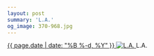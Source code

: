 ```yaml
---
layout: post
summary: 'L.A.'
og_image: 370-968.jpg
---
```


<p>
 <time>
  <a href="/370">
   {{ page.date | date: "%B %-d, %Y" }}
  </a>
 </time>
 <a href="/370">
  <img alt="L.A." sizes="(min-width: 700px) 50vw, calc(100vw - 2rem)" src="{{ site.assets_url }}/370-484.jpg" srcset="{{ site.assets_url }}/370-968.jpg 968w, {{ site.assets_url }}/370-726.jpg 726w, {{ site.assets_url }}/370-484.jpg 484w, {{ site.assets_url }}/370-242.jpg 242w"/>
 </a>
 <span>
  L.A.
 </span>
</p>

